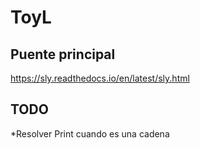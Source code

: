 # ToyL

Puente principal
----------------
https://sly.readthedocs.io/en/latest/sly.html


TODO
----

*Resolver Print cuando es una cadena
